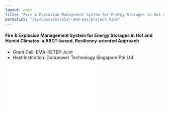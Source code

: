 ```yaml
---
layout: post
title: "Fire & Explosion Management System for Energy Storages in Hot and Humid Climates: a ARDT-based, Resiliency-oriented Approach"
permalink: "/eishowcase/solar-and-ess/project-nine"
---
```

#### Fire & Explosion Management System for Energy Storages in Hot and Humid Climates: a ARDT-based, Resiliency-oriented Approach
* Grant Call: EMA-KETEP Joint
* Host Institution: Durapower Technology Singapore Pte Ltd

<div class="showcase-embed-container">
	<embed type="application/pdf" src="/images/showcase/solar_ess_09.pdf#view=FitH">
</div>